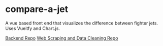 # compare-a-jet

A vue based front end that visualizes the difference between fighter jets. Uses Vueitfy and Chart.js. 

[Backend Repo](https://github.com/raymond-devries/fighter-jet-api)
[Web Scraping and Data Cleaning Repo](https://github.com/raymond-devries/jet-scraping)
